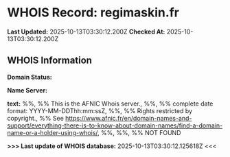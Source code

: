 # WHOIS Record: regimaskin.fr

**Last Updated:** 2025-10-13T03:30:12.200Z
**Checked At:** 2025-10-13T03:30:12.200Z

## WHOIS Information

**Domain Status:** 

**Name Server:** 

**text:** %%, %% This is the AFNIC Whois server., %%, %% complete date format: YYYY-MM-DDThh:mm:ssZ, %%, %% Rights restricted by copyright., %% See https://www.afnic.fr/en/domain-names-and-support/everything-there-is-to-know-about-domain-names/find-a-domain-name-or-a-holder-using-whois/, %%, %%, %% NOT FOUND

**>>> Last update of WHOIS database:** 2025-10-13T03:30:12.125618Z <<<

